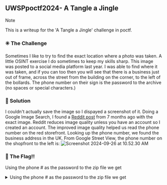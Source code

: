 ## UWSPpoctf2024- A Tangle a Jingle

> [!NOTE]
> This is a writeup for the 'A Tangle a Jingle' challenge in poctf.

### :eight_spoked_asterisk: The Challenge

Sometimes I like to try to find the exact location where a photo was taken. A little OSINT exercise I do sometimes to keep my skills sharp. This image was posted to a social media platform last year. I was able to find where it was taken, and if you can too then you will see that there is a business just out of frame, across the street from the building on the corner, to the left of the bollards. The phone number on their sign is the password to the archive (no spaces or special characters.)
<picture>
 <source srcset="[YOUR-DARKMODE-IMAGE](https://hackmd.io/_uploads/B15bAzmR0.png)">
</picture>

### :mag_right: Solution
I couldn't actually save the image so I dispayed a screenshot of it. Doing a Google Image Search, I found a [Reddit post](https://www.reddit.com/r/pics/comments/1avt0nk/some_sky_pictures_from_my_paper_round/?rdt=50323) from 7 months ago with the exact image. Reddit reduces image quality unless you have an account so I created an account. The improved image quality helped us read the phone number on the red storefront.
Looking up the phone number, we found the business address in the UK. From Google Street View, the phone number on the shopfront to the left is:
![Screenshot 2024-09-26 at 10.52.30 AM](https://hackmd.io/_uploads/ByZuJXmCA.png)

### :triangular_flag_on_post: The Flag!!

Using the phone # as the password to the zip file we get
<details> 
        <summary>Using the phone # as the password to the zip file we get</summary> 
         poctf{uwsp_1_h4v3_4_dr34m}
</details>    
        
